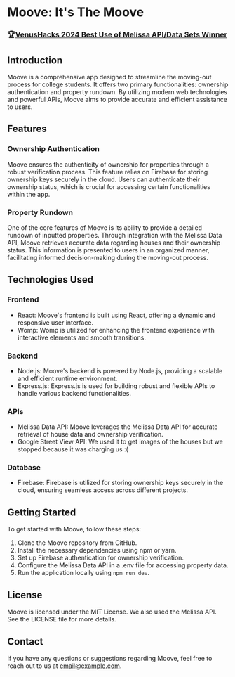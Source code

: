 # Moove: It's The Moove

### 🏆[VenusHacks 2024 Best Use of Melissa API/Data Sets Winner](https://devpost.com/software/moove-hr6piw?ref_content=user-portfolio&ref_feature=in_progress)

## Introduction
Moove is a comprehensive app designed to streamline the moving-out process for college students. It offers two primary functionalities: ownership authentication and property rundown. By utilizing modern web technologies and powerful APIs, Moove aims to provide accurate and efficient assistance to users.

## Features

### Ownership Authentication
Moove ensures the authenticity of ownership for properties through a robust verification process. This feature relies on Firebase for storing ownership keys securely in the cloud. Users can authenticate their ownership status, which is crucial for accessing certain functionalities within the app.

### Property Rundown
One of the core features of Moove is its ability to provide a detailed rundown of inputted properties. Through integration with the Melissa Data API, Moove retrieves accurate data regarding houses and their ownership status. This information is presented to users in an organized manner, facilitating informed decision-making during the moving-out process.

## Technologies Used

### Frontend
- React: Moove's frontend is built using React, offering a dynamic and responsive user interface.
- Womp: Womp is utilized for enhancing the frontend experience with interactive elements and smooth transitions.

### Backend
- Node.js: Moove's backend is powered by Node.js, providing a scalable and efficient runtime environment.
- Express.js: Express.js is used for building robust and flexible APIs to handle various backend functionalities.

### APIs
- Melissa Data API: Moove leverages the Melissa Data API for accurate retrieval of house data and ownership verification.
- Google Street View API: We used it to get images of the houses but we stopped because it was charging us :(

### Database
- Firebase: Firebase is utilized for storing ownership keys securely in the cloud, ensuring seamless access across different projects.

## Getting Started
To get started with Moove, follow these steps:
1. Clone the Moove repository from GitHub.
2. Install the necessary dependencies using npm or yarn.
3. Set up Firebase authentication for ownership verification.
4. Configure the Melissa Data API in a .env file for accessing property data.
5. Run the application locally using `npm run dev`.

## License
Moove is licensed under the MIT License. We also used the Melissa API. See the LICENSE file for more details.

## Contact
If you have any questions or suggestions regarding Moove, feel free to reach out to us at [email@example.com](mailto:email@example.com).
